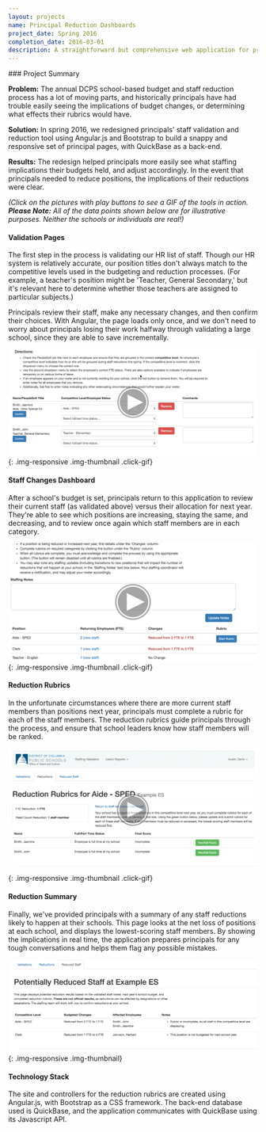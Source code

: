 ```yaml
---
layout: projects
name: Principal Reduction Dashboards
project_date: Spring 2016
completion_date: 2016-03-01
description: A straightforward but comprehensive web application for principals to use during the annual budgeting and reduction process, in order to make the most informed staffing decisions for their schools.
---
```


<div class="panel panel-default" markdown="1">
<div class="panel-body" markdown="1">
<div class="page-header" markdown="1">
### Project Summary
</div>

__Problem:__ The annual DCPS school-based budget and staff reduction process has a lot of moving parts, and historically principals have had trouble easily seeing the implications of budget changes, or determining what effects their rubrics would have.

__Solution:__ In spring 2016, we redesigned principals' staff validation and reduction tool using Angular.js and Bootstrap to build a snappy and responsive set of principal pages, with QuickBase as a back-end.

__Results:__ The redesign helped principals more easily see what staffing implications their budgets held, and adjust accordingly. In the event that principals needed to reduce positions, the implications of their reductions were clear.
</div>
</div>

_(Click on the pictures with play buttons to see a GIF of the tools in action. __Please Note:__ All of the data points shown below are for illustrative purposes. Neither the schools or individuals are real!)_

#### Validation Pages

The first step in the process is validating our HR list of staff. Though our HR system is relatively accurate, our position titles don't always match to the competitive levels used in the budgeting and reduction processes. (For example, a teacher's position might be 'Teacher, General Secondary,' but it's relevant here to determine whether those teachers are assigned to particular subjects.)

Principals review their staff, make any necessary changes, and then confirm their choices. With Angular, the page loads only once, and we don't need to worry about principals losing their work halfway through validating a large school, since they are able to save incrementally.

![validation dashboard](/img/portfolio/reduction/validation.png){: .img-responsive .img-thumbnail .click-gif}

#### Staff Changes Dashboard

After a school's budget is set, principals return to this application to review their current staff (as validated above) versus their allocation for next year. They're able to see which positions are increasing, staying the same, and decreasing, and to review once again which staff members are in each category.

![reduction dashboard](/img/portfolio/reduction/reductions.png){: .img-responsive .img-thumbnail .click-gif}

#### Reduction Rubrics

In the unfortunate circumstances where there are more current staff members than positions next year, principals must complete a rubric for each of the staff members. The reduction rubrics guide principals through the process, and ensure that school leaders know how staff members will be ranked.

![reduction rubrics](/img/portfolio/reduction/reduction-rubric.png){: .img-responsive .img-thumbnail .click-gif}

#### Reduction Summary

Finally, we've provided principals with a summary of any staff reductions likely to happen at their schools. This page looks at the net loss of positions at each school, and displays the lowest-scoring staff members. By showing the implications in real time, the application prepares principals for any tough conversations and helps them flag any possible mistakes.

![reduction rubrics](/img/portfolio/reduction/potential-reductions.png){: .img-responsive .img-thumbnail}

#### Technology Stack

The site and controllers for the reduction rubrics are created using Angular.js, with Bootstrap as a CSS framework. The back-end database used is QuickBase, and the application communicates with QuickBase using its Javascript API.